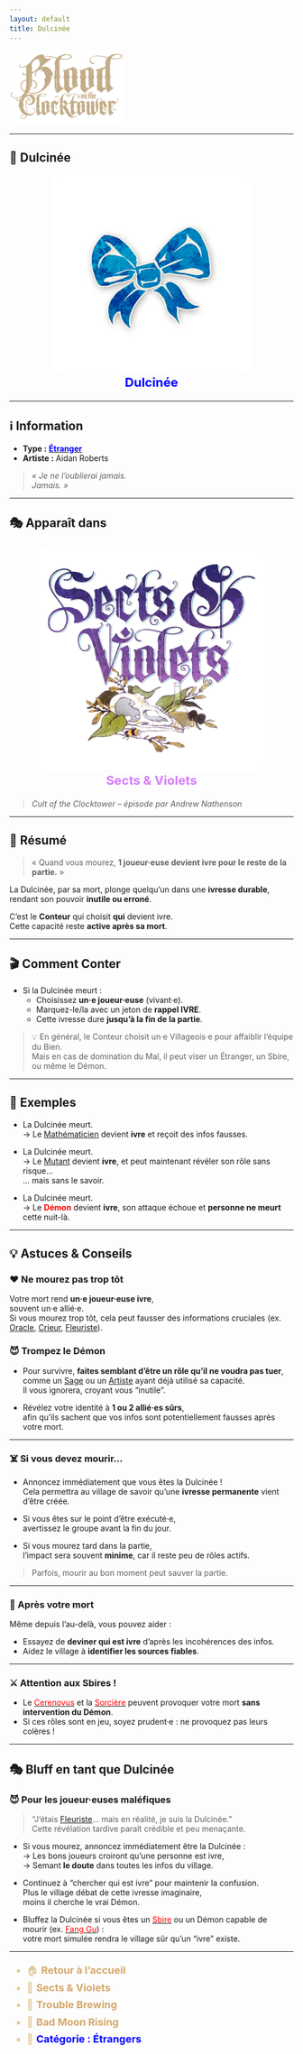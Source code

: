 ```yaml
---
layout: default
title: Dulcinée
---
```


<!-- 🔷 Logo en haut à gauche -->
<p align="left">
  <a href="/botc-fr-bambi/">
    <img src="../images/logo.png" alt="Accueil BotC FR" width="200">
  </a>
</p>

---

## 🎀 Dulcinée

<div style="text-align:center; margin: 20px 0;">
  <a href="./dulcinee.html" style="text-decoration:none;">
    <img src="../images/Icon_sweetheart.png" alt="Dulcinée" width="350" style="border-radius:8px;">
    <br>
    <span style="color:blue; font-weight:bold; font-size:22px;">Dulcinée</span>
  </a>
</div>

---

## ℹ️ Information  

- **Type :** [<span style="color:blue;">**Étranger**</span>](../etrangers.md)  
- **Artiste :** Aidan Roberts  
> *« Je ne l’oublierai jamais.  
Jamais. »*

---

## 🎭 Apparaît dans  

<div style="text-align:center; margin: 20px 0;">
  <a href="../sv.html" style="text-decoration:none;">
    <img src="../images/Logo_sects_and_violets.png" alt="Sects & Violets" width="400" style="border-radius:12px;">
    <br>
    <span style="color:#d67bff; font-weight:bold; font-size:22px;">Sects & Violets</span>
  </a>
</div>

> *Cult of the Clocktower – épisode par Andrew Nathenson*

---

## 📖 Résumé  

> « Quand vous mourez, **1 joueur·euse devient ivre pour le reste de la partie.** »

La Dulcinée, par sa mort, plonge quelqu’un dans une **ivresse durable**,  
rendant son pouvoir **inutile ou erroné**.  

C’est le **Conteur** qui choisit **qui** devient ivre.  
Cette capacité reste **active après sa mort**.

---

## 🎬 Comment Conter  

- Si la Dulcinée meurt :  
  - Choisissez **un·e joueur·euse** (vivant·e).  
  - Marquez-le/la avec un jeton de **rappel IVRE**.  
  - Cette ivresse dure **jusqu’à la fin de la partie**.  

> 💡 En général, le Conteur choisit un·e Villageois·e pour affaiblir l’équipe du Bien.  
> Mais en cas de domination du Mal, il peut viser un Étranger, un Sbire, ou même le Démon.  

---

## 🧾 Exemples  

- La Dulcinée meurt.  
  → Le [Mathématicien](mathematicien.md) devient **ivre** et reçoit des infos fausses.  

- La Dulcinée meurt.  
  → Le [Mutant](mutant.md) devient **ivre**, et peut maintenant révéler son rôle sans risque…  
  … mais sans le savoir.  

- La Dulcinée meurt.  
  → Le **<span style="color:red;">Démon</span>** devient **ivre**, son attaque échoue et **personne ne meurt** cette nuit-là.  

---

## 💡 Astuces & Conseils  

### ❤️ Ne mourez pas trop tôt
Votre mort rend **un·e joueur·euse ivre**,  
souvent un·e allié·e.  
Si vous mourez trop tôt, cela peut fausser des informations cruciales (ex. [Oracle](oracle.md), [Crieur](crieur.md), [Fleuriste](fleuriste.md)).  

### 😈 Trompez le Démon
- Pour survivre, **faites semblant d’être un rôle qu’il ne voudra pas tuer**,  
  comme un [Sage](sage.md) ou un [Artiste](artiste.md) ayant déjà utilisé sa capacité.  
  Il vous ignorera, croyant vous “inutile”.  

- Révélez votre identité à **1 ou 2 allié·es sûrs**,  
  afin qu’ils sachent que vos infos sont potentiellement fausses après votre mort.  

---

### ☠️ Si vous devez mourir…
- Annoncez immédiatement que vous êtes la Dulcinée !  
  Cela permettra au village de savoir qu’une **ivresse permanente** vient d’être créée.  

- Si vous êtes sur le point d’être exécuté·e,  
  avertissez le groupe avant la fin du jour.  

- Si vous mourez tard dans la partie,  
  l’impact sera souvent **minime**, car il reste peu de rôles actifs.  

> Parfois, mourir au bon moment peut sauver la partie.  

---

### 🧩 Après votre mort  
Même depuis l’au-delà, vous pouvez aider :  
- Essayez de **deviner qui est ivre** d’après les incohérences des infos.  
- Aidez le village à **identifier les sources fiables**.  

---

### ⚔️ Attention aux Sbires !
- Le [<span style="color:red;">Cerenovus</span>](cerenovus.md) et la [<span style="color:red;">Sorcière</span>](sorciere.md) peuvent provoquer votre mort **sans intervention du Démon**.  
- Si ces rôles sont en jeu, soyez prudent·e : ne provoquez pas leurs colères !  

---

## 🎭 Bluff en tant que Dulcinée  

### 😈 Pour les joueur·euses maléfiques
  > “J’étais [Fleuriste](fleuriste.md)… mais en réalité, je suis la Dulcinée.”  
  Cette révélation tardive paraît crédible et peu menaçante.  

- Si vous mourez, annoncez immédiatement être la Dulcinée :  
  → Les bons joueurs croiront qu’une personne est ivre,  
  → Semant **le doute** dans toutes les infos du village.  

- Continuez à “chercher qui est ivre” pour maintenir la confusion.  
  Plus le village débat de cette ivresse imaginaire,  
  moins il cherche le vrai Démon.  

- Bluffez la Dulcinée si vous êtes un [<span style="color:red;">Sbire</span>](../sbires.md) ou un Démon capable de mourir (ex. [<span style="color:red;">Fang Gu</span>](fanggu.md)) :  
  votre mort simulée rendra le village sûr qu’un “ivre” existe.  

---

<ul style="color:#e0c99d; font-size:18px; line-height:1.7;">
  <li>🏠 <a href="/botc-fr-bambi/" style="color:#d4a76a; font-weight:bold; text-decoration:none;">Retour à l’accueil</a></li>
  <li>🌸 <a href="../sv.html" style="color:#d4a76a; font-weight:bold; text-decoration:none;">Sects & Violets</a></li>
  <li>🍺 <a href="../trouble_brewing.html" style="color:#d4a76a; font-weight:bold; text-decoration:none;">Trouble Brewing</a></li>
  <li>🌛 <a href="../bmr.html" style="color:#d4a76a; font-weight:bold; text-decoration:none;">Bad Moon Rising</a></li>
  <li>💈 <a href="../etrangers.html" style="color:blue; font-weight:bold; text-decoration:none;">Catégorie : Étrangers</a></li>
</ul>
